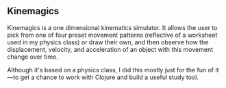 ## Kinemagics

Kinemagics is a one dimensional kinematics simulator. It allows the user
to pick from one of four preset movement patterns (reflective of a worksheet
used in my physics class) or draw their own, and then observe how
the displacement, velocity, and acceleration of an object with this
movement change over time.

Although it's based on a physics class, I did this mostly just for the
fun of it&mdash;to get a chance to work with Clojure and build a
useful study tool.